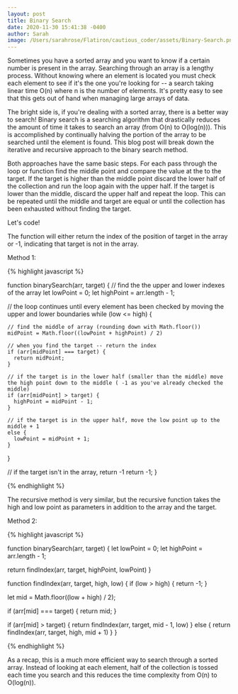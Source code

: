 ```yaml
---
layout: post
title: Binary Search
date: 2020-11-30 15:41:38 -0400
author: Sarah
image: /Users/sarahrose/Flatiron/cautious_coder/assets/Binary-Search.png
---
```


Sometimes you have a sorted array and you want to know if a certain number is present in the array. Searching through an array is a lengthy process. Without knowing where an element is located you must check each element to see if it's the one you're looking for -- a search taking linear time O(n) where n is the number of elements. It's pretty easy to see that this gets out of hand when managing large arrays of data. 

The bright side is, if you're dealing with a sorted array, there is a better way to search! Binary search is a searching algorithm that drastically reduces the amount of time it takes to search an array (from O(n) to O(log(n))). This is accomplished by continually halving the portion of the array to be searched until the element is found. This blog post will break down the iterative and recursive approach to the binary search method. 

Both approaches have the same basic steps. For each pass through the loop or function find the middle point and compare the value at the to the target. If the target is higher than the middle point discard the lower half of the collection and run the loop again with the upper half. If the target is lower than the middle, discard the upper half and repeat the loop. This can be repeated until the middle and target are equal or until the collection has been exhausted without finding the target. 

Let's code!

The function will either return the index of the position of target in the array or -1, indicating that target is not in the array.

Method 1:

{% highlight javascript %}

function binarySearch(arr, target) {
  // find the the upper and lower indexes of the array
  let lowPoint = 0;
  let highPoint = arr.length - 1;

  // the loop continues until every element has been checked by moving the upper and lower boundaries
  while (low <= high) {
    
    // find the middle of array (rounding down with Math.floor())
    midPoint = Math.floor((lowPoint + highPoint) / 2)

    // when you find the target -- return the index
    if (arr[midPoint] === target) {
      return midPoint;
    }

    // if the target is in the lower half (smaller than the middle) move the high point down to the middle ( -1 as you've already checked the middle)
    if (arr[midPoint] > target) {
      highPoint = midPoint - 1;
    } 
    
    // if the target is in the upper half, move the low point up to the middle + 1
    else {
      lowPoint = midPoint + 1;
    }
  }

  // if the target isn't in the array, return -1
  return -1;
}

{% endhighlight %}

The recursive method is very similar, but the recursive function takes the high and low point as parameters in addition to the array and the target.

Method 2: 

{% highlight javascript %}

function binarySearch(arr, target) {
  let lowPoint = 0;
  let highPoint = arr.length - 1;

  return findIndex(arr, target, highPoint, lowPoint)
}

function findIndex(arr, target, high, low) {
  if (low > high) {
    return -1;
  }

  let mid = Math.floor((low + high) / 2);

  if (arr[mid] === target) {
    return mid;
  }

  if (arr[mid] > target) {
    return findIndex(arr, target, mid - 1, low)
  } else {
    return findIndex(arr, target, high, mid + 1)
  }
}

{% endhighlight %}

As a recap, this is a much more efficient way to search through a sorted array. Instead of looking at each element, half of the collection is tossed each time you search and this reduces the time complexity from O(n) to O(log(n)).